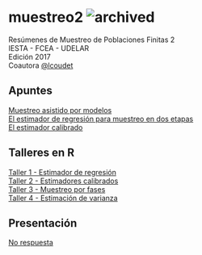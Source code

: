 # muestreo2 ![archived](https://img.shields.io/badge/lifecycle-archived-red.svg)
Resúmenes de Muestreo de Poblaciones Finitas 2  
IESTA - FCEA - UDELAR  
Edición 2017  
Coautora [@lcoudet](https://github.com/lcoudet)

## Apuntes

[Muestreo asistido por modelos](https://github.com/daczarne/muestreo2/blob/master/Resumenes/14_asistido/14_asistido.pdf)  
[El estimador de regresión para muestreo en dos etapas](https://github.com/daczarne/muestreo2/blob/master/Resumenes/15_reg_dos_etapas/15_reg_dos_etapas.pdf)  
[El estimador calibrado](https://github.com/daczarne/muestreo2/blob/master/Resumenes/16_calibrado/16_calibrado.pdf)  

## Talleres en R

[Taller 1 - Estimador de regresión](https://github.com/daczarne/muestreo2/blob/master/Talleres/Taller%201/survey.R)  
[Taller 2 - Estimadores calibrados](https://github.com/daczarne/muestreo2/blob/master/Talleres/Taller%202/Taller%202.R)  
[Taller 3 - Muestreo por fases](https://github.com/daczarne/muestreo2/blob/master/Talleres/Taller%203/Taller%207-11-2017.R)  
[Taller 4 - Estimación de varianza](https://github.com/daczarne/muestreo2/blob/master/Talleres/Taller%204/Var%202017.R)  

## Presentación

[No respuesta](https://github.com/daczarne/muestreo2/blob/master/Presentaci%C3%B3n%20no%20respuesta/No%20respuesta.pdf)  
